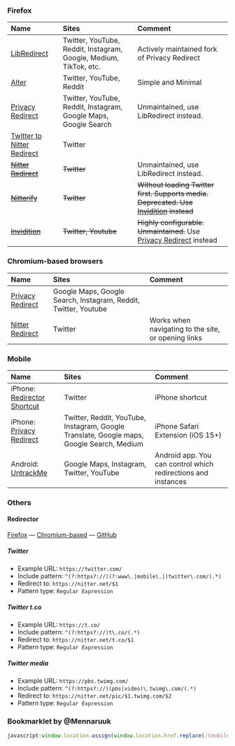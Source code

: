 ### Firefox
| Name                                                                                                | Sites                                                             | Comment                                                                                                                                       |
| :-------------------------------------------------------------------------------------------------- | :---------------------------------------------------------------- | :-------------------------------------------------------------------------------------------------------------------------------------------- |
| [LibRedirect](https://addons.mozilla.org/en-GB/firefox/addon/libredirect/)                          | Twitter, YouTube, Reddit, Instagram, Google, Medium, TikTok, etc. | Actively maintained fork of Privacy Redirect
| [Alter](https://addons.mozilla.org/firefox/addon/alter/)                                            | Twitter, YouTube, Reddit                                          | Simple and Minimal                                                                                                                            |
| [Privacy Redirect](https://addons.mozilla.org/firefox/addon/privacy-redirect/)                      | Twitter, YouTube, Reddit, Instagram, Google Maps, Google Search   | Unmaintained, use LibRedirect instead.                                                                                                        |
| [Twitter to Nitter Redirect](https://addons.mozilla.org/firefox/addon/twitter-to-nitter-redirect/)  | Twitter                                                           |                                                                                                                                               |
| ~~[Nitter Redirect](https://addons.mozilla.org/firefox/addon/nitter-redirect/)~~                    | ~~Twitter~~                                                       | Unmaintained, use LibRedirect instead.                                                                                                        |
| ~~[Nitterify](https://addons.mozilla.org/firefox/addon/nitterify/)~~                                | ~~Twitter~~                                                       | ~~Without loading Twitter first. Supports media. Deprecated. Use [Invidition](https://addons.mozilla.org/firefox/addon/invidition/) instead~~ |
| ~~[Invidition](https://addons.mozilla.org/firefox/addon/invidition/)~~                              | ~~Twitter, Youtube~~                                              | ~~Highly configurable. Unmaintained.~~ Use [Privacy Redirect](https://addons.mozilla.org/firefox/addon/privacy-redirect/) instead             |

### Chromium-based browsers
| Name                                                                                                            | Sites                                                           | Comment                                             |
| :-------------------------------------------------------------------------------------------------------------- | :-------------------------------------------------------------- | :-------------------------------------------------- |
| [Privacy Redirect](https://chrome.google.com/webstore/detail/privacy-redirect/pmcmeagblkinmogikoikkdjiligflglb) | Google Maps, Google Search, Instagram, Reddit, Twitter, Youtube |                                                     |
| [Nitter Redirect](https://chrome.google.com/webstore/detail/nitter-redirect/mohaicophfnifehkkkdbcejkflmgfkof)   | Twitter                                                         | Works when navigating to the site, or opening links |

### Mobile
| Name                                                                                             | Sites                                    | Comment                                                       |
| :----------------------------------------------------------------------------------------------- | :--------------------------------------- | :------------------------------------------------------------ |
| iPhone: [Redirector Shortcut](https://www.icloud.com/shortcuts/3e90ac68c77b45eb82cb18dab519ff76) | Twitter                                  | iPhone shortcut                                               |
| iPhone: [Privacy Redirect](https://apps.apple.com/app/privacy-redirect/id1578144015) | Twitter, Reddit, YouTube, Instagram, Google Translate, Google maps, Google Search, Medium | iPhone Safari Extension (iOS 15+) |
| Android: [UntrackMe](https://f-droid.org/packages/app.fedilab.nitterizeme/)                      | Google Maps, Instagram, Twitter, YouTube | Android app. You can control which redirections and instances |

### Others
#### Redirector
[Firefox](https://addons.mozilla.org/en-US/firefox/addon/redirector/) — [Chromium-based](https://chrome.google.com/webstore/detail/redirector/ocgpenflpmgnfapjedencafcfakcekcd) — [GitHub](https://github.com/einaregilsson/Redirector)

##### Twitter
- Example URL: `https://twitter.com/`
- Include pattern: `^(?:https?://)(?:www\.|mobile\.|)twitter\.com/(.*)`
- Redirect to: `https://nitter.net/$1`
- Pattern type: `Regular Expression`

##### Twitter t.co
- Example URL: `https://t.co/`
- Include pattern: `^(?:https?://)t\.co/(.*)`
- Redirect to: `https://nitter.net/t.co/$1`
- Pattern type: `Regular Expression`

##### Twitter media
- Example URL: `https://pbs.twimg.com/`
- Include pattern: `^(?:https?://)(pbs|video)\.twimg\.com/(.*)`
- Redirect to: `https://nitter.net/pic/$1.twimg.com/$2`
- Pattern type: `Regular Expression`

### Bookmarklet by @Mennaruuk
```js
javascript:window.location.assign(window.location.href.replace(/(mobile.)?twitter.com/,'nitter.it'))
```
